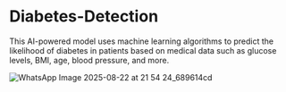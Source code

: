 # Diabetes-Detection
This AI-powered model uses machine learning algorithms to predict the likelihood of diabetes in patients based on medical data such as glucose levels, BMI, age, blood pressure, and more. 

![WhatsApp Image 2025-08-22 at 21 54 24_689614cd](https://github.com/user-attachments/assets/4365d6b9-7ded-4c71-a71a-3e837fa36ae6)
